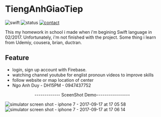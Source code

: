 # TiengAnhGiaoTiep
![swift](https://img.shields.io/badge/swift-4-orange.svg)
![status](https://img.shields.io/travis/USER/REPO.svg)
[![contact](https://img.shields.io/badge/contact-facebook-blue.svg)](https://www.facebook.com/ngo.a.duy)

This my homework in school i made when i'm begining Swift language in 02/2017. Unfortunately, i'm not finished with the project. Some thing i learn from  Udemiy, cousera, brian, ductran. 

## Feature

- login, sign up account with Firebase.
- watching channel youtube for englist pronoun videos to improve skills
- follow website or map location of center 
- Ngo Anh Duy - DH15PM - 0947437752 
<p align="center">------------- SceenShot Demo-----------------</p>


![simulator screen shot - iphone 7 - 2017-09-17 at 17 05 58](https://user-images.githubusercontent.com/23362696/30519859-a5b7c60a-9bca-11e7-9e97-628648f38479.png)
![simulator screen shot - iphone 7 - 2017-09-17 at 17 06 14](https://user-images.githubusercontent.com/23362696/30519860-a5e60b3c-9bca-11e7-9927-09c5067efa3a.png)
